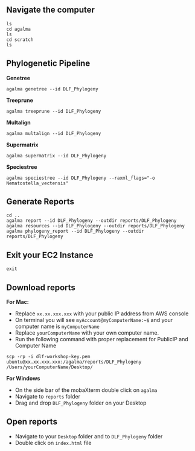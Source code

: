 ## Navigate the computer

```
ls
cd agalma
ls
cd scratch
ls
```

## Phylogenetic Pipeline

**Genetree**

```
agalma genetree --id DLF_Phylogeny
```

**Treeprune**

```
agalma treeprune --id DLF_Phylogeny
```

**Multalign**

```
agalma multalign --id DLF_Phylogeny
```

**Supermatrix**

```
agalma supermatrix --id DLF_Phylogeny
```

**Speciestree**

```
agalma speciestree --id DLF_Phylogeny --raxml_flags="-o Nematostella_vectensis"
```

## Generate Reports

```
cd ..
agalma report --id DLF_Phylogeny --outdir reports/DLF_Phylogeny
agalma resources --id DLF_Phylogeny --outdir reports/DLF_Phylogeny
agalma phylogeny_report --id DLF_Phylogeny --outdir reports/DLF_Phylogeny
```

## Exit your EC2 Instance

```
exit
```

## Download reports

**For Mac:**
- Replace `xx.xx.xxx.xxx` with your public IP address from AWS console
- On terminal you will see `myAccount@myComputerName:~$` and your computer name is `myComputerName`
- Replace `yourComputerName` with your own computer name.
- Run the following command with proper replacement for PublicIP and Computer Name
```
scp -rp -i dlf-workshop-key.pem ubuntu@xx.xx.xxx.xxx:/agalma/reports/DLF_Phylogeny /Users/yourComputerName/Desktop/
```

**For Windows**
- On the side bar of the mobaXterm double click on `agalma`
- Navigate to `reports` folder
- Drag and drop `DLF_Phylogeny` folder on your Desktop

## Open reports

- Navigate to your `Desktop` folder and to `DLF_Phylogeny` folder
- Double click on `index.html` file
